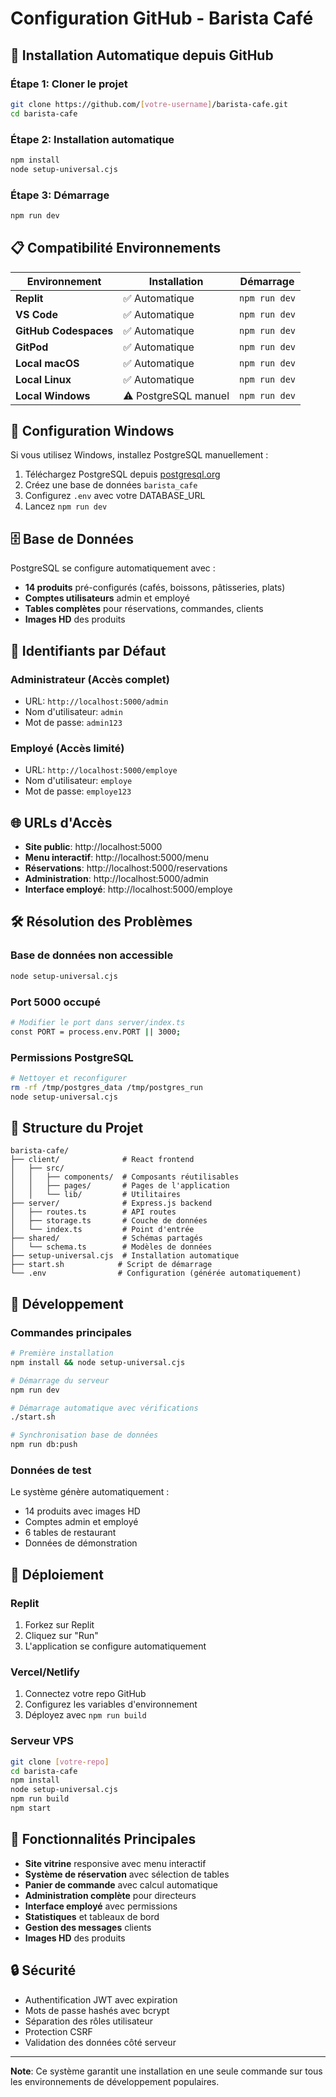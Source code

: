 # Configuration GitHub - Barista Café

## 🚀 Installation Automatique depuis GitHub

### Étape 1: Cloner le projet
```bash
git clone https://github.com/[votre-username]/barista-cafe.git
cd barista-cafe
```

### Étape 2: Installation automatique
```bash
npm install
node setup-universal.cjs
```

### Étape 3: Démarrage
```bash
npm run dev
```

## 📋 Compatibilité Environnements

| Environnement | Installation | Démarrage |
|---------------|-------------|-----------|
| **Replit** | ✅ Automatique | `npm run dev` |
| **VS Code** | ✅ Automatique | `npm run dev` |
| **GitHub Codespaces** | ✅ Automatique | `npm run dev` |
| **GitPod** | ✅ Automatique | `npm run dev` |
| **Local macOS** | ✅ Automatique | `npm run dev` |
| **Local Linux** | ✅ Automatique | `npm run dev` |
| **Local Windows** | ⚠️ PostgreSQL manuel | `npm run dev` |

## 🔧 Configuration Windows

Si vous utilisez Windows, installez PostgreSQL manuellement :

1. Téléchargez PostgreSQL depuis [postgresql.org](https://www.postgresql.org/download/windows/)
2. Créez une base de données `barista_cafe`
3. Configurez `.env` avec votre DATABASE_URL
4. Lancez `npm run dev`

## 🗄️ Base de Données

PostgreSQL se configure automatiquement avec :
- **14 produits** pré-configurés (cafés, boissons, pâtisseries, plats)
- **Comptes utilisateurs** admin et employé
- **Tables complètes** pour réservations, commandes, clients
- **Images HD** des produits

## 🔑 Identifiants par Défaut

### Administrateur (Accès complet)
- URL: `http://localhost:5000/admin`
- Nom d'utilisateur: `admin`
- Mot de passe: `admin123`

### Employé (Accès limité)
- URL: `http://localhost:5000/employe`
- Nom d'utilisateur: `employe`
- Mot de passe: `employe123`

## 🌐 URLs d'Accès

- **Site public**: http://localhost:5000
- **Menu interactif**: http://localhost:5000/menu
- **Réservations**: http://localhost:5000/reservations
- **Administration**: http://localhost:5000/admin
- **Interface employé**: http://localhost:5000/employe

## 🛠️ Résolution des Problèmes

### Base de données non accessible
```bash
node setup-universal.cjs
```

### Port 5000 occupé
```bash
# Modifier le port dans server/index.ts
const PORT = process.env.PORT || 3000;
```

### Permissions PostgreSQL
```bash
# Nettoyer et reconfigurer
rm -rf /tmp/postgres_data /tmp/postgres_run
node setup-universal.cjs
```

## 📁 Structure du Projet

```
barista-cafe/
├── client/              # React frontend
│   ├── src/
│   │   ├── components/  # Composants réutilisables
│   │   ├── pages/       # Pages de l'application
│   │   └── lib/         # Utilitaires
├── server/              # Express.js backend
│   ├── routes.ts        # API routes
│   ├── storage.ts       # Couche de données
│   └── index.ts         # Point d'entrée
├── shared/              # Schémas partagés
│   └── schema.ts        # Modèles de données
├── setup-universal.cjs  # Installation automatique
├── start.sh            # Script de démarrage
└── .env                # Configuration (générée automatiquement)
```

## 🔄 Développement

### Commandes principales
```bash
# Première installation
npm install && node setup-universal.cjs

# Démarrage du serveur
npm run dev

# Démarrage automatique avec vérifications
./start.sh

# Synchronisation base de données
npm run db:push
```

### Données de test
Le système génère automatiquement :
- 14 produits avec images HD
- Comptes admin et employé
- 6 tables de restaurant
- Données de démonstration

## 🚀 Déploiement

### Replit
1. Forkez sur Replit
2. Cliquez sur "Run" 
3. L'application se configure automatiquement

### Vercel/Netlify
1. Connectez votre repo GitHub
2. Configurez les variables d'environnement
3. Déployez avec `npm run build`

### Serveur VPS
```bash
git clone [votre-repo]
cd barista-cafe
npm install
node setup-universal.cjs
npm run build
npm start
```

## 📱 Fonctionnalités Principales

- **Site vitrine** responsive avec menu interactif
- **Système de réservation** avec sélection de tables
- **Panier de commande** avec calcul automatique
- **Administration complète** pour directeurs
- **Interface employé** avec permissions
- **Statistiques** et tableaux de bord
- **Gestion des messages** clients
- **Images HD** des produits

## 🔒 Sécurité

- Authentification JWT avec expiration
- Mots de passe hashés avec bcrypt
- Séparation des rôles utilisateur
- Protection CSRF
- Validation des données côté serveur

---

**Note**: Ce système garantit une installation en une seule commande sur tous les environnements de développement populaires.
